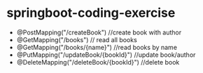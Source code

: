 # springboot-coding-exercise

- @PostMapping("/createBook") //create book with author
- @GetMapping("/books") // read all books
- @GetMapping("/books/{name}") //read books by name
- @PutMapping("/updateBook/{bookId}") //update book/author
- @DeleteMapping("/deleteBook/{bookId}") //delete book
    
    
    
    
    
